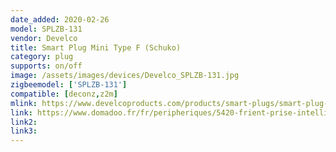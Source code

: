 ```yaml
---
date_added: 2020-02-26
model: SPLZB-131
vendor: Develco
title: Smart Plug Mini Type F (Schuko)
category: plug
supports: on/off
image: /assets/images/devices/Develco_SPLZB-131.jpg
zigbeemodel: ['SPLZB-131']
compatible: [deconz,z2m]
mlink: https://www.develcoproducts.com/products/smart-plugs/smart-plug-mini/
link: https://www.domadoo.fr/fr/peripheriques/5420-frient-prise-intelligente-mini-avec-mesure-de-consommation-zigbee-ha-version-schuko-5713594002347.html
link2: 
link3: 
---
```


